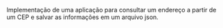 Implementação de uma aplicação para consultar um endereço a partir de um CEP e salvar as informações em um arquivo json.
